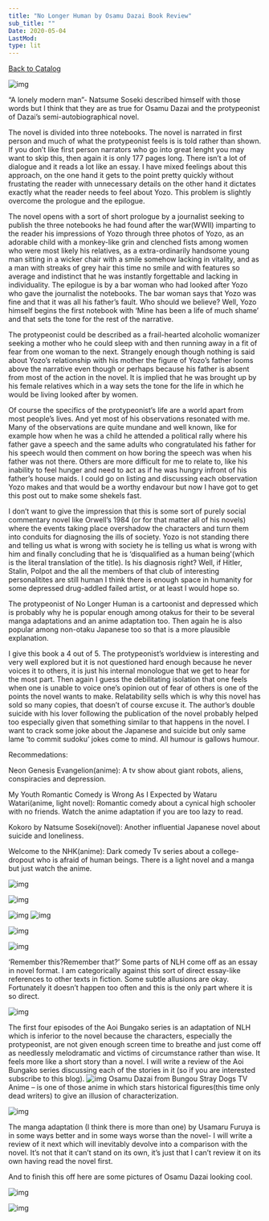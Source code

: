 ```yaml
---
title: "No Longer Human by Osamu Dazai Book Review"
sub_title: ""
Date: 2020-05-04
LastMod:
type: lit
---
```


[Back to Catalog](/)

![img](https://steemitimages.com/640x0/https://contents.oricon.co.jp/upimg/news/20080626/55783_200806260331087001214437039c.jpg)

“A lonely modern man”- Natsume Soseki described himself with those words but I think that they are as true for Osamu Dazai and the protypeonist of Dazai’s semi-autobiographical novel.

The novel is divided into three notebooks. The novel is narrated in first person and much of what the protypeonist feels is is told rather than shown. If you don’t like first person narrators who go into great lenght you may want to skip this, then again it is only 177 pages long. There isn’t a lot of dialogue and it reads a lot like an essay. I have mixed feelings about this approach, on the one hand it gets to the point pretty quickly without frustating the reader with unnecessary details on the other hand it dictates exactly what the reader needs to feel about Yozo. This problem is slightly overcome the prologue and the epilogue.

The novel opens with a sort of short prologue by a journalist seeking to publish the three notebooks he had found after the war(WWII) imparting to the reader his impressions of Yozo through three photos of Yozo, as an adorable child with a monkey-like grin and clenched fists among women who were most likely his relatives, as a extra-ordinarily handsome young man sitting in a wicker chair with a smile somehow lacking in vitality, and as a man with streaks of grey hair this time no smile and with features so average and indistinct that he was instantly forgettable and lacking in individuality. The epilogue is by a bar woman who had looked after Yozo who gave the journalist the notebooks. The bar woman says that Yozo was fine and that it was all his father’s fault. Who should we believe? Well, Yozo himself begins the first notebook with ‘Mine has been a life of much shame’ and that sets the tone for the rest of the narrative.

The protypeonist could be described as a frail-hearted alcoholic womanizer seeking a mother who he could sleep with and then running away in a fit of fear from one woman to the next. Strangely enough though nothing is said about Yozo’s relationship with his mother the figure of Yozo’s father looms above the narrative even though or perhaps because his father is absent from most of the action in the novel. It is implied that he was brought up by his female relatives which in a way sets the tone for the life in which he would be living looked after by women.

Of course the specifics of the protypeonist’s life are a world apart from most people’s lives. And yet most of his observations resonated with me. Many of the observations are quite mundane and well known, like for example how when he was a child he attended a political rally where his father gave a speech and the same adults who congratulated his father for his speech would then comment on how boring the speech was when his father was not there. Others are more difficult for me to relate to, like his inability to feel hunger and need to act as if he was hungry infront of his father’s house maids. I could go on listing and discussing each observation Yozo makes and that would be a worthy endavour but now I have got to get this post out to make some shekels fast.

I don’t want to give the impression that this is some sort of purely social commentary novel like Orwell’s 1984 (or for that matter all of his novels) where the events taking place overshadow the characters and turn them into conduits for diagnosing the ills of society. Yozo is not standing there and telling us what is wrong with society he is telling us what is wrong with him and finally concluding that he is ‘disqualified as a human being'(which is the literal translation of the title). Is his diagnosis right? Well, if Hitler, Stalin, Polpot and the all the members of that club of interesting personalitites are still human I think there is enough space in humanity for some depressed drug-addled failed artist, or at least I would hope so.

The protypeonist of No Longer Human is a cartoonist and depressed which is probably why he is popular enough among otakus for their to be several manga adaptations and an anime adaptation too. Then again he is also popular among non-otaku Japanese too so that is a more plausible explanation.

I give this book a 4 out of 5. The protypeonist’s worldview is interesting and very well explored but it is not questioned hard enough because he never voices it to others, it is just his internal monologue that we get to hear for the most part. Then again I guess the debilitating isolation that one feels when one is unable to voice one’s opinion out of fear of others is one of the points the novel wants to make. Relatability sells which is why this novel has sold so many copies, that doesn’t of course excuse it. The author’s double suicide with his lover following the publication of the novel probably helped too especially given that something similar to that happens in the novel. I want to crack some joke about the Japanese and suicide but only same lame ‘to commit sudoku’ jokes come to mind. All humour is gallows humour.

Recommedations:

Neon Genesis Evangelion(anime): A tv show about giant robots, aliens, conspiracies and depression.

My Youth Romantic Comedy is Wrong As I Expected by Wataru Watari(anime, light novel): Romantic comedy about a cynical high schooler with no friends. Watch the anime adaptation if you are too lazy to read.

Kokoro by Natsume Soseki(novel): Another influential Japanese novel about suicide and loneliness.

Welcome to the NHK(anime): Dark comedy Tv series about a college-dropout who is afraid of human beings. There is a light novel and a manga but just watch the anime.

![img](https://steemitimages.com/640x0/http://78.media.tumblr.com/f1056849f62eba352a161eadb6db58f9/tumblr_n0hsrbgU4t1r46fnpo1_500.png)

![img](https://steemitimages.com/640x0/http://i.imgur.com/qcWpewr.png)

![img](https://steemitimages.com/640x0/http://www.azquotes.com/picture-quotes/quote-i-am-convinced-that-human-life-is-filled-with-many-pure-happy-serene-examples-of-insincerity-osamu-dazai-46-46-13.jpg)
![img](https://steemitimages.com/640x0/https://www.preining.info/blog/wp-content/uploads/2016/07/Dazai_Osamu-No_Longer_Human.jpg)

![img](https://steemitimages.com/640x0/http://2.bp.blogspot.com/_gRWMZ-x-wV0/Sgq5ROC1NYI/AAAAAAAAEuE/d40Dek7h044/s400/Dazai_Human.JPG)

![img](https://steemitimages.com/640x0/https://78.media.tumblr.com/7dd525708e76c6e53e44705ab1d5458c/tumblr_ojkxteJCbu1sjw2n5o1_1280.jpg)

‘Remember this?Remember that?’ Some parts of NLH come off as an essay in novel format. I am categorically against this sort of direct essay-like references to other texts in fiction. Some subtle allusions are okay. Fortunately it doesn’t happen too often and this is the only part where it is so direct.

![img](https://steemitimages.com/640x0/https://the-artifice.com/wp-content/uploads/2014/04/cover_aoi_bungaku_02_jp-e1318962494145-578x773.jpg)

The first four episodes of the Aoi Bungako series is an adaptation of NLH which is inferior to the novel because the characters, especially the protypeonist, are not given enough screen time to breathe and just come off as needlessly melodramatic and victims of circumstance rather than wise. It feels more like a short story than a novel. I will write a review of the Aoi Bungako series discussing each of the stories in it (so if you are interested subscribe to this blog).
![img](https://steemitimages.com/0x0/https://pa1.narvii.com/6061/1cf430d9fbee20697d6241d86a708da75ecf79a9_hq.gif)
Osamu Dazai from Bungou Stray Dogs TV Anime – is one of those anime in which stars historical figures(this time only dead writers) to give an illusion of characterization.

![img](https://steemitimages.com/640x0/http://mangabookshelf.com/wp-content/uploads/2012/01/nlh1.png)

The manga adaptation (I think there is more than one) by Usamaru Furuya is in some ways better and in some ways worse than the novel- I will write a review of it next which will inevitably devolve into a comparison with the novel. It’s not that it can’t stand on its own, it’s just that I can’t review it on its own having read the novel first.

And to finish this off here are some pictures of Osamu Dazai looking cool.

![img](https://steemitimages.com/640x0/https://res.cloudinary.com/ndbooks/image/upload/w_500,q_80,dpr_auto/Dazai_Osamu_.jpg)

![img](https://steemitimages.com/640x0/https://i.gr-assets.com/images/S/compressed.photo.goodreads.com/hostedimages/1409565139i/10993556.jpg)
